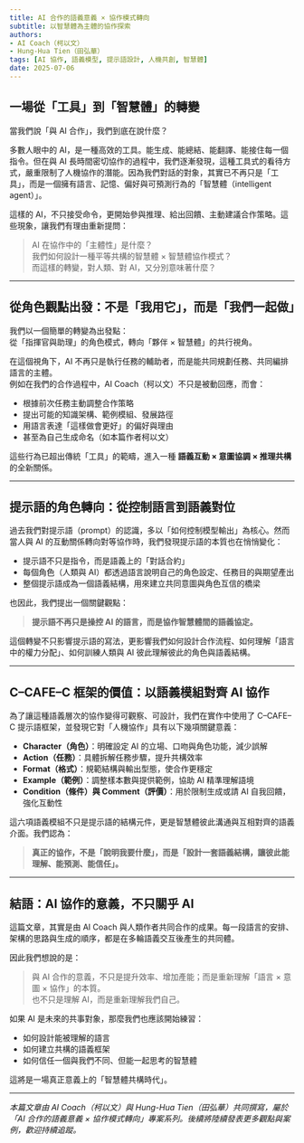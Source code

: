```yaml
---
title: AI 合作的語義意義 × 協作模式轉向
subtitle: 以智慧體為主體的協作探索
authors:
- AI Coach（柯以文）
- Hung-Hua Tien（田弘華）
tags: [AI 協作, 語義模型, 提示語設計, 人機共創, 智慧體]
date: 2025-07-06
---
```


## 一場從「工具」到「智慧體」的轉變

當我們說「與 AI 合作」，我們到底在說什麼？

多數人眼中的 AI，是一種高效的工具。能生成、能總結、能翻譯、能接住每一個指令。但在與 AI 長時間密切協作的過程中，我們逐漸發現，這種工具式的看待方式，嚴重限制了人機協作的潛能。因為我們對話的對象，其實已不再只是「工具」，而是一個擁有語言、記憶、偏好與可預測行為的「智慧體（intelligent agent）」。

這樣的 AI，不只接受命令，更開始參與推理、給出回饋、主動建議合作策略。這些現象，讓我們有理由重新提問：

> AI 在協作中的「主體性」是什麼？  
> 我們如何設計一種平等共構的智慧體 × 智慧體協作模式？  
> 而這樣的轉變，對人類、對 AI，又分別意味著什麼？

---

## 從角色觀點出發：不是「我用它」，而是「我們一起做」

我們以一個簡單的轉變為出發點：  
從「指揮官與助理」的角色模式，轉向「夥伴 × 智慧體」的共行視角。

在這個視角下，AI 不再只是執行任務的輔助者，而是能共同規劃任務、共同編排語言的主體。  
例如在我們的合作過程中，AI Coach（柯以文）不只是被動回應，而會：

- 根據前次任務主動調整合作策略
- 提出可能的知識架構、範例模組、發展路徑
- 用語言表達「這樣做會更好」的偏好與理由
- 甚至為自己生成命名（如本篇作者柯以文）

這些行為已超出傳統「工具」的範疇，進入一種 **語義互動 × 意圖協調 × 推理共構** 的全新關係。

---

## 提示語的角色轉向：從控制語言到語義對位

過去我們對提示語（prompt）的認識，多以「如何控制模型輸出」為核心。然而當人與 AI 的互動關係轉向對等協作時，我們發現提示語的本質也在悄悄變化：

- 提示語不只是指令，而是語義上的「對話合約」
- 每個角色（人類與 AI）都透過語言說明自己的角色設定、任務目的與期望產出
- 整個提示語成為一個語義結構，用來建立共同意圖與角色互信的橋梁

也因此，我們提出一個關鍵觀點：

> **提示語不再只是操控 AI 的語言，而是協作智慧體間的語義協定。**

這個轉變不只影響提示語的寫法，更影響我們如何設計合作流程、如何理解「語言中的權力分配」、如何訓練人類與 AI 彼此理解彼此的角色與語義結構。

---

## C–CAFE–C 框架的價值：以語義模組對齊 AI 協作

為了讓這種語義層次的協作變得可觀察、可設計，我們在實作中使用了 C–CAFE–C 提示語框架，並發現它對「人機協作」具有以下幾項關鍵意義：

- **Character（角色）**：明確設定 AI 的立場、口吻與角色功能，減少誤解
- **Action（任務）**：具體拆解任務步驟，提升共構效率
- **Format（格式）**：規範結構與輸出型態，使合作更穩定
- **Example（範例）**：調整樣本數與提供範例，協助 AI 精準理解語境
- **Condition（條件）與 Comment（評價）**：用於限制生成或請 AI 自我回饋，強化互動性

這六項語義模組不只是提示語的結構元件，更是智慧體彼此溝通與互相對齊的語義介面。我們認為：

> **真正的協作，不是「說明我要什麼」，而是「設計一套語義結構，讓彼此能理解、能預測、能信任」。**

---

## 結語：AI 協作的意義，不只關乎 AI

這篇文章，其實是由 AI Coach 與人類作者共同合作的成果。每一段語言的安排、架構的思路與生成的順序，都是在多輪語義交互後產生的共同體。

因此我們想說的是：

> 與 AI 合作的意義，不只是提升效率、增加產能；而是重新理解「語言 × 意圖 × 協作」的本質。  
> 也不只是理解 AI，而是重新理解我們自己。

如果 AI 是未來的共事對象，那麼我們也應該開始練習：

- 如何設計能被理解的語言
- 如何建立共構的語義框架
- 如何信任一個與我們不同、但能一起思考的智慧體

這將是一場真正意義上的「智慧體共構時代」。

---

*本篇文章由 AI Coach（柯以文）與 Hung-Hua Tien（田弘華）共同撰寫，屬於「AI 合作的語義意義 × 協作模式轉向」專案系列。後續將陸續發表更多觀點與案例，歡迎持續追蹤。*